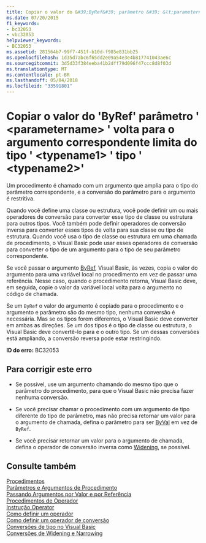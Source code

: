 ```yaml
---
title: Copiar o valor do &#39;ByRef&#39; parâmetro &#39; &lt;parametername&gt; &#39; volta para o argumento correspondente limita do tipo &#39; &lt;typename1&gt; &#39; tipo &#39; &lt;typename2&gt;&#39;
ms.date: 07/20/2015
f1_keywords:
- bc32053
- vbc32053
helpviewer_keywords:
- BC32053
ms.assetid: 281564b7-99f7-451f-b10d-f985e831bb25
ms.openlocfilehash: 1d35d7abc6f65dd2e09a54e3e4b817741043ae6c
ms.sourcegitcommit: 3d5d33f384eeba41b2dff79d096f47ccc8d8f03d
ms.translationtype: MT
ms.contentlocale: pt-BR
ms.lasthandoff: 05/04/2018
ms.locfileid: "33591801"
---
```

# <a name="copying-the-value-of-39byref39-parameter-39ltparameternamegt39-back-to-the-matching-argument-narrows-from-type-39lttypename1gt39-to-type-39lttypename2gt39"></a>Copiar o valor do &#39;ByRef&#39; parâmetro &#39; &lt;parametername&gt; &#39; volta para o argumento correspondente limita do tipo &#39; &lt;typename1&gt; &#39; tipo &#39; &lt;typename2&gt;&#39;
Um procedimento é chamado com um argumento que amplia para o tipo do parâmetro correspondente, e a conversão do parâmetro para o argumento é restritiva.  
  
 Quando você define uma classe ou estrutura, você pode definir um ou mais operadores de conversão para converter esse tipo de classe ou estrutura para outros tipos. Você também pode definir operadores de conversão inversa para converter esses tipos de volta para sua classe ou tipo de estrutura. Quando você usa o tipo de classe ou estrutura em uma chamada de procedimento, o Visual Basic pode usar esses operadores de conversão para converter o tipo de um argumento para o tipo de seu parâmetro correspondente.  
  
 Se você passar o argumento [ByRef](../../../visual-basic/language-reference/modifiers/byref.md), Visual Basic, às vezes, copia o valor do argumento para uma variável local no procedimento em vez de passar uma referência. Nesse caso, quando o procedimento retorna, Visual Basic deve, em seguida, copie o valor da variável local volta para o argumento no código de chamada.  
  
 Se um `ByRef` o valor do argumento é copiado para o procedimento e o argumento e parâmetro são do mesmo tipo, nenhuma conversão é necessária. Mas se os tipos forem diferentes, o Visual Basic deve converter em ambas as direções. Se um dos tipos é o tipo de classe ou estrutura, o Visual Basic deve convertê-lo para e o outro tipo. Se um dessas conversões está ampliando, a conversão reversa pode estar restringindo.  
  
 **ID do erro:** BC32053  
  
## <a name="to-correct-this-error"></a>Para corrigir este erro  
  
-   Se possível, use um argumento chamando do mesmo tipo que o parâmetro do procedimento, para que o Visual Basic não precisa fazer nenhuma conversão.  
  
-   Se você precisar chamar o procedimento com um argumento de tipo diferente do tipo de parâmetro, mas não precisa retornar um valor para o argumento de chamada, defina o parâmetro para ser [ByVal](../../../visual-basic/language-reference/modifiers/byval.md) em vez de `ByRef`.  
  
-   Se você precisar retornar um valor para o argumento de chamada, defina o operador de conversão inversa como [Widening](../../../visual-basic/language-reference/modifiers/widening.md), se possível.  
  
## <a name="see-also"></a>Consulte também  
 [Procedimentos](../../../visual-basic/programming-guide/language-features/procedures/index.md)  
 [Parâmetros e Argumentos de Procedimento](../../../visual-basic/programming-guide/language-features/procedures/procedure-parameters-and-arguments.md)  
 [Passando Argumentos por Valor e por Referência](../../../visual-basic/programming-guide/language-features/procedures/passing-arguments-by-value-and-by-reference.md)  
 [Procedimentos de Operador](../../../visual-basic/programming-guide/language-features/procedures/operator-procedures.md)  
 [Instrução Operator](../../../visual-basic/language-reference/statements/operator-statement.md)  
 [Como definir um operador](../../../visual-basic/programming-guide/language-features/procedures/how-to-define-an-operator.md)  
 [Como definir um operador de conversão](../../../visual-basic/programming-guide/language-features/procedures/how-to-define-a-conversion-operator.md)  
 [Conversões de tipo no Visual Basic](../../../visual-basic/programming-guide/language-features/data-types/type-conversions.md)  
 [Conversões de Widening e Narrowing](../../../visual-basic/programming-guide/language-features/data-types/widening-and-narrowing-conversions.md)
